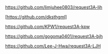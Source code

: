 https://github.com/limjuhee0803/request3A-ljh

[https://github.com/dksthgml]

https://github.com/KPW1/request3A-kpw

https://github.com/gogoma0401/request3A-bjh

https://github.com/Lee-J-Hwa/request3A-LJH


